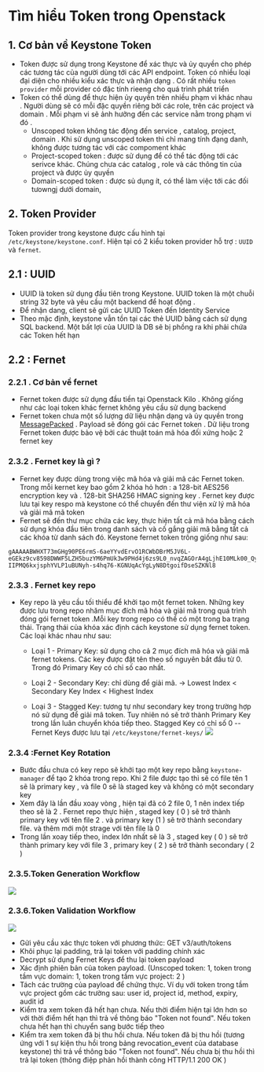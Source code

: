 

# Tìm hiểu Token trong Openstack


## 1. Cơ bản về Keystone Token

- Token được sử dụng trong Keystone để xác thực và ủy quyền cho phép các tương tác của người dùng tới các API endpoint. Token có nhiều loại đại diện cho nhiều kiểu xác thực và nhận dạng . Có rất nhiều `token provider` mỗi provider có đặc tính rieeng cho quá trình phát triển
- Token có thể dùng để thực hiện ủy quyền trên nhiều phạm vi khác nhau . Người dùng sẽ có mỗi đặc quyền riêng bởi các role, trên các project và domain . Mỗi phạm vi sẽ ảnh hưởng đến các service nằm trong phạm vi đó . 
	- Unscoped token không tác động đến service , catalog, project, domain . Khi sử dụng unscoped token thì chỉ mang tính đạng danh, không được tương tác với các compoment khác
	- Project-scoped token : được sử dụng để có thể tác động tới các serivce khác. Chúng chưa các catalog , role và các thông tin của project và được ủy quyền
	-  Domain-scoped token : được sủ dụng ít, có thể làm việc tới các đối tưowngj dưới domain, 


## 2. Token Provider 
Token provider trong keystone được cấu hình tại `/etc/keystone/keystone.conf`. Hiện tại có 2 kiểu token provider hỗ trợ :  `UUID` và `fernet`.


## 2.1 : UUID 
- UUID là token sử dụng đầu tiên trong Keystone. UUID token là một chuỗi string 32 byte và yêu cầu một backend để hoạt động . 
- Để nhận dang, client sẽ gửi các UUID Token đến Identity Service 
- Theo mặc định, keystone vẫn tồn tại các thẻ UUID bằng cách sử dụng SQL backend. Một bất lợi của UUID là DB sẽ bị phồng ra khi phải chứa các Token hết hạn 

## 2.2 : Fernet
### 2.2.1 . Cơ bản về fernet
- Fernet token được sử dụng đầu tiền tại Openstack Kilo . Không giống như các loại token khác fernet không yêu cầu sử dụng backend 
- Fernet token chưa một số lượng dữ liệu nhận dạng và ủy quyền trong [MessagePacked](http://msgpack.org/) . Payload sẽ đóng gói các Fernet token . Dữ liệu trong Fernet token được bảo vệ bởi các thuật toán mã hóa đối xứng hoặc 2 fernet key


### 2.3.2 . Fernet key là gì ?
- Fernet key được dùng trong việc mã hóa và giải mã các Fernet token. Trong mỗi kernet key bao gồm 2 khóa hỏ hơn : a 128-bit AES256 encryption key và . 128-bit SHA256 HMAC signing key . Fernet key được lưu tại key respo mà keystone có thể chuyển đến thư viện xử lý mã hóa và giải mã mã token 
- Fernet sẽ đến thư mục chứa các key, thực hiện tất cả mã hóa bằng cách sử dụng khóa đầu tiên trong danh sách và cố gắng giải mã bằng tất cả các khóa từ danh sách đó. Keystone fernet token trông giống như sau:

```
gAAAAABWHXT73mGHg90PE6rmS-6aeYYvdErvO1RCWbDBrM5JV6L-eGEkz9cv8598DWWF5LZH5buzYM6PmUk3w9PHd4j6zs9L0_nvqZAGOrA4gLjhE10MLk00_Qy-IIPMQ6kxjsphYVLP1uBUNyh-s4hq76-KGNUqAcYgLyN8DtgoifDseSZKNl8

```
### 2.3.3 . Fernet key repo
- Key repo là yêu cầu tối thiểu để khởi tạo một fernet token.  Những key được lưu trong repo nhăm mục đích mã hóa và giải mã trong quá trình  đóng gói fernet token .Mỗi key trong repo có thể có một trong ba trạng thái. Trạng thái của khóa xác định cách keystone sử dụng fernet token. Các loại khác nhau như sau:

	- Loại 1 - Primary Key: sử dụng cho cả 2 mục đích mã hóa và giải mã fernet tokens. Các key được đặt tên theo số nguyên bắt đầu từ 0. Trong đó Primary Key có chỉ số cao nhất.

	- Loại 2 - Secondary Key: chỉ dùng để giải mã. -> Lowest Index < Secondary Key Index < Highest Index

	- Loại 3 - Stagged Key:  tương tự như secondary key trong trường hợp nó sử dụng để giải mã token. Tuy nhiên nó sẽ trở thành Primary Key trong lần luân chuyển khóa tiếp theo. Stagged Key có chỉ số 0
-- Fernet Keys được lưu tại  `/etc/keystone/fernet-keys/`
![](https://camo.githubusercontent.com/b48b918b6fba34e75082c704b83efe27c9af896c/687474703a2f2f696d6775722e636f6d2f736962475232522e706e67)


### 2.3.4 :Fernet Key Rotation
- Bước đầu chưa có key repo sẽ khởi tạo một key repo bằng `keystone-manager` để tạo 2 khóa trong repo. Khi 2 file được tạo thì sẽ có file tên 1 sẽ là primary key , và file 0 sẽ là staged key và không có một secondary key
- Xem đây là lần đầu xoay vòng , hiện tại đã có 2 file 0, 1 nên index tiếp theo sẽ là 2 . Fernet repo thực hiện , staged key ( 0 ) sẽ trở thành primary key với tên file 2 . và primary key (1 ) sẽ trờ thành secondary file. và thêm mới một strage với tên file là 0
- Trong lần xoay tiếp theo, index lớn nhất sẽ là 3 , staged key ( 0 ) sẽ trở thành primary key với file 3 ,  primary key ( 2 ) sẽ trở thành secondary ( 2 ) 


### 2.3.5.Token Generation Workflow

[![](https://camo.githubusercontent.com/832a7ee3b895c3ab77254cd8a525af8fd13e6e17/687474703a2f2f696d6775722e636f6d2f535273394c414c2e706e67)](https://camo.githubusercontent.com/832a7ee3b895c3ab77254cd8a525af8fd13e6e17/687474703a2f2f696d6775722e636f6d2f535273394c414c2e706e67)

### 2.3.6.Token Validation Workflow

[![](https://camo.githubusercontent.com/b8884cd51610b49b38647194da76097f4d17593f/687474703a2f2f696d6775722e636f6d2f6d3273435835702e706e67)](https://camo.githubusercontent.com/b8884cd51610b49b38647194da76097f4d17593f/687474703a2f2f696d6775722e636f6d2f6d3273435835702e706e67)

- Gửi yêu cầu xác thực token với phương thức: GET v3/auth/tokens  
- Khôi phục lại padding, trả lại token với padding chính xác  
- Decrypt sử dụng Fernet Keys để thu lại token payload  
- Xác định phiên bản của token payload. (Unscoped token: 1, token trong tầm vực domain: 1, token trong tầm vực project: 2 )  
- Tách các trường của payload để chứng thực. Ví dụ với token trong tầm vực project gồm các trường sau: user id, project id, method, expiry, audit id  
- Kiểm tra xem token đã hết hạn chưa. Nếu thời điểm hiện tại lớn hơn so với thời điểm hết hạn thì trả về thông báo "Token not found". Nếu token chưa hết hạn thì chuyển sang bước tiếp theo  
- Kiểm tra xem token đã bị thu hồi chưa. Nếu token đã bị thu hồi (tương ứng với 1 sự kiện thu hồi trong bảng revocation_event của database keystone) thì trả về thông báo "Token not found". Nếu chưa bị thu hồi thì trả lại token (thông điệp phản hồi thành công HTTP/1.1 200 OK )
